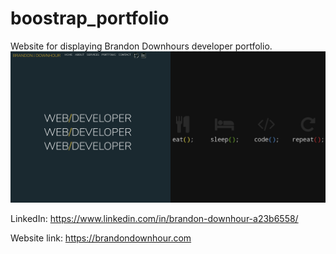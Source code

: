 # boostrap_portfolio

Website for displaying Brandon Downhours developer portfolio.
![bootstrapport](https://github.com/xtremeelement/images/blob/master/bootstrapport.PNG?raw=true)


LinkedIn: https://www.linkedin.com/in/brandon-downhour-a23b6558/

Website link: https://brandondownhour.com
